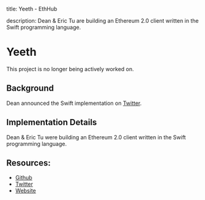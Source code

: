 title: Yeeth - EthHub

description: Dean & Eric Tu are building an Ethereum 2.0 client written in the Swift programming language.

# Yeeth

This project is no longer being actively worked on.

## Background

Dean announced the Swift implementation on [Twitter](https://twitter.com/DeanEigenmann/status/1085345542916526080).

## Implementation Details

Dean & Eric Tu were building an Ethereum 2.0 client written in the Swift programming language.

## Resources:

* [Github](https://github.com/yeeth/BeaconChain.swift)
* [Twitter](https://twitter.com/yeethaf)
* [Website](https://yeeth.af)
